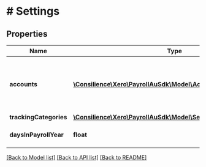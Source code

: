 # # Settings

## Properties

Name | Type | Description | Notes
------------ | ------------- | ------------- | -------------
**accounts** | [**\Consilience\Xero\PayrollAuSdk\Model\Account[]**](Account.md) | Payroll Account details for SuperExpense, SuperLiabilty, WagesExpense, PAYGLiability &amp; WagesPayable. | [optional] 
**trackingCategories** | [**\Consilience\Xero\PayrollAuSdk\Model\SettingsTrackingCategories**](SettingsTrackingCategories.md) |  | [optional] 
**daysInPayrollYear** | **float** | Number of days in the Payroll year | [optional] 

[[Back to Model list]](../../README.md#documentation-for-models) [[Back to API list]](../../README.md#documentation-for-api-endpoints) [[Back to README]](../../README.md)


